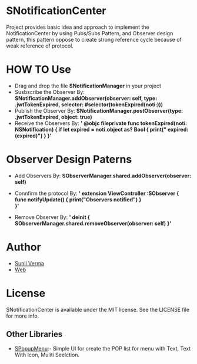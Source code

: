 # SNotificationCenter
Project provides basic idea and approach to implement the NotificationCenter by using Pubs/Subs Pattern, and Observer design pattern, this pattern oppose to create strong reference cycle because of weak reference of protocol.

# HOW TO Use
* Drag and drop the file **SNotificationManager** in your project
* Susbscribe the Observer By: **SNotificationManager.addObserver(observer: self, type: .jwtTokenExpired, selector: #selector(tokenExpired(noti:)))**
* Publish the Observer By: **SNotificationManager.postObserver(type: .jwtTokenExpired, object: true)**
* Receive the Observers By: **'
  @objc fileprivate func tokenExpired(noti: NSNotification) {
        if let expired = noti.object as? Bool {
            print(" expired: \(expired)")
        }
    }'**

# Observer Design Paterns
* Add Observers By: **SObserverManager.shared.addObserver(observer: self)**
* Connfirm the protocol By:  **'
  extension ViewController :SObserver {
    func notifyUpdate() {
        print("Observers notified")
    }    
}'**

* Remove Observer By: **'
    deinit {
        SObserverManager.shared.removeObserver(observer: self)
    }'**
# Author   

* [Sunil Verma](https://github.com/email2sunilverma)
* [Web](https://sites.google.com/view/sunil-kumar-verma/)


# License
SNotificationCenter is available under the MIT license. See the LICENSE file for more info.


## Other Libraries

* [SPopupMenu](https://github.com/email2sunilverma/SPopupMenu):- Simple UI for create the POP list for menu with Text, Text With Icon, Muliti Seelction.
